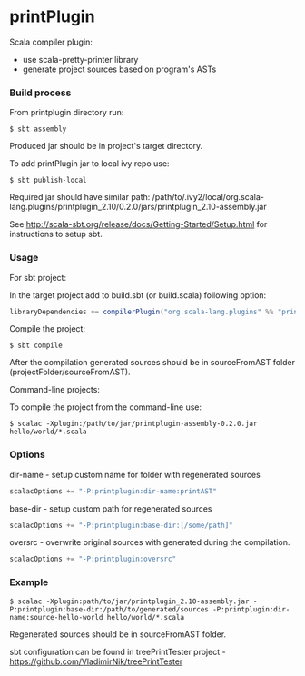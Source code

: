 printPlugin
============

Scala compiler plugin:

- use scala-pretty-printer library
- generate project sources based on program's ASTs

### Build process

From printplugin directory run:

```shell
$ sbt assembly
```

Produced jar should be in project's target directory.

To add printPlugin jar to local ivy repo use:

```shell
$ sbt publish-local
```

Required jar should have similar path:
/path/to/.ivy2/local/org.scala-lang.plugins/printplugin_2.10/0.2.0/jars/printplugin_2.10-assembly.jar

See <http://scala-sbt.org/release/docs/Getting-Started/Setup.html> for instructions to setup sbt.

### Usage

For sbt project:

In the target project add to build.sbt (or build.scala) following option:

```scala
libraryDependencies += compilerPlugin("org.scala-lang.plugins" %% "printplugin" % "0.2.0")
```

Compile the project: 

```shell
$ sbt compile
```

After the compilation generated sources should be in sourceFromAST folder (projectFolder/sourceFromAST).

Command-line projects:

To compile the project from the command-line use:

```shell
$ scalac -Xplugin:/path/to/jar/printplugin-assembly-0.2.0.jar hello/world/*.scala
```

### Options

dir-name - setup custom name for folder with regenerated sources

```scala
scalacOptions += "-P:printplugin:dir-name:printAST"
```

base-dir - setup custom path for regenerated sources 

```scala
scalacOptions += "-P:printplugin:base-dir:[/some/path]"
```

oversrc - overwrite original sources with generated during the compilation.

```scala
scalacOptions += "-P:printplugin:oversrc"
```

### Example

```shell
$ scalac -Xplugin:path/to/jar/printplugin_2.10-assembly.jar -P:printplugin:base-dir:/path/to/generated/sources -P:printplugin:dir-name:source-hello-world hello/world/*.scala
```

Regenerated sources should be in sourceFromAST folder.

sbt configuration can be found in treePrintTester project - <https://github.com/VladimirNik/treePrintTester>
